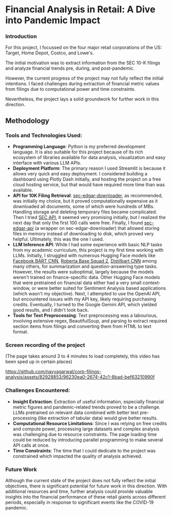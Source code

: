 # Financial Analysis in Retail: A Dive into Pandemic Impact

### Introduction
For this project, I focussed on the four major retail corporations of the US: Target, Home Depot, Costco, and Lowe&#39;s.

The initial motivation was to extract information from the SEC 10-K filings and analyze financial trends pre, during, and post-pandemic.

However, the current progress of the project may not fully reflect the initial intentions. I faced challenges during extraction of financial metric values from filings due to computational power and time constraints. 

Nevertheless, the project lays a solid groundwork for further work in this direction.

## Methodology

### Tools and Technologies Used:
- <b>Programming Language</b>: Python is my preferred development language. It is also suitable for this project because of its rich ecosystem of libraries available for data analysis, visualization and easy interface with various LLM APIs.
- <b>Deployment Platform</b>: The primary reason I used Streamlit is because it allows very quick and easy deployment. I considered building a dashboard using Plotly Dash initially, and hosting the project on a free cloud hosting service, but that would have required more time than was available.
- <b>API for 10K Filing Retrieval</b>: [sec-edgar-downloader](https://sec-edgar-downloader.readthedocs.io/en/latest/), as recommended, was initially my choice, but it proved computationally expensive as it downloaded all documents, some of which were hundreds of MBs. Handling storage and deleting temporary files became complicated. Then I tried [SEC API](https://sec-api.io/), it seemed very promising initially, but I realized the next day that only the first 100 calls were free. Finally, I found [sec-edgar-api](https://sec-edgar-api.readthedocs.io/en/latest/) (a wrapper on sec-edgar-downloader) that allowed storing files in memory instead of downloading to disk, which proved very helpful. Ultimately, this was the one I used.
- <b>LLM Inference API</b>: While I had some experience with basic NLP tasks from my academic curriculum, this project is my first time working with LLMs. Initially, I struggled with numerous Hugging Face models like [Facebook BART CNN](https://huggingface.co/facebook/bart-large-cnn), [Roberta Base Squad 2](https://huggingface.co/deepset/roberta-base-squad2), [Distilbart CNN](https://huggingface.co/sshleifer/distilbart-cnn-12-6) among many others, for summarization and question-answering type tasks. However, the results were suboptimal, largely because the models weren't trained on finance-specific data. Other Hugging Face models that were pretrained on financial data either had a very small context-window, or were better suited for Sentiment Analysis based applications (which wasn't my objective). Next, I attempted to use the OpenAI API, but encountered issues with my API key, likely requiring purchasing credits. Eventually, I turned to the Google Gemini API, which yielded good results, and I didn't look back.
- <b>Tools for Text Preprocessing</b>: Text preprocessing was a labourious, involving extensive regex, BeautifulSoup, and parsing to extract required section items from filings and converting them from HTML to text format.

### Screen recording of the project
(The page takes around 3 to 4 minutes to load completely, this video has been sped up in certain places)

https://github.com/navyagarwal/corp-filings-analysis/assets/82928853/96230ea0-2674-42c1-8bad-bef63210990f



### Challenges Encountered:
- <b>Insight Extraction</b>: Extraction of useful information, especially financial metric figures and pandemic-related trends proved to be a challenge. LLMs pretrained on relevant data combined with better text pre-processing (like extraction of tabular data) would give better results. 
- <b>Computational Resource Limitations</b>: Since I was relying on free credits and compute power, processing large datasets and complex analysis was challenging due to resource constraints. The page loading time could be reduced by introducing parallel programming to make several API calls at once.
- <b>Time Constraints</b>: The time that I could dedicate to the project was constrained which impacted the quality of analysis achieved.

### Future Work
Although the current state of the project does not fully reflect the initial objectives, there is significant potential for future work in this direction. With additional resources and time, further analysis could provide valuable insights into the financial performance of these retail giants across different periods, especially in response to significant events like the COVID-19 pandemic.
